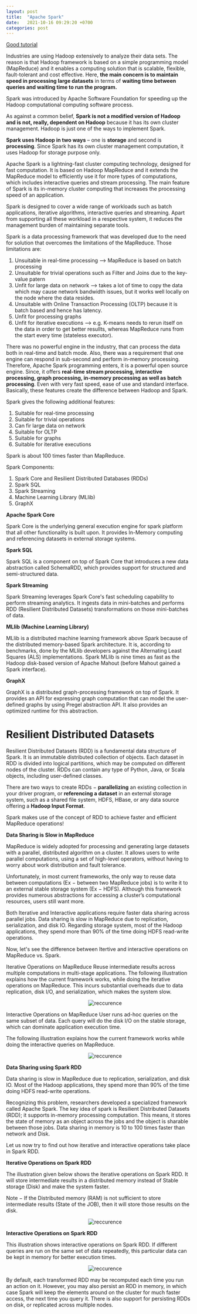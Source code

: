 ```yaml
---
layout: post
title:  "Apache Spark"
date:   2021-10-16 09:29:20 +0700
categories: post
---
```


[Good tutorial](https://data-flair.training/blogs/spark-tutorials-home/#tutorials)

Industries are using Hadoop extensively to analyze their data sets. The reason is that Hadoop framework is based on a simple programming model (MapReduce) and it enables a computing solution that is scalable, flexible, fault-tolerant and cost effective. Here, **the main concern is to maintain speed in processing large datasets** in terms of **waiting time between queries and waiting time to run the program.**

Spark was introduced by Apache Software Foundation for speeding up the Hadoop computational computing software process.

As against a common belief, **Spark is not a modified version of Hadoop and is not, really, dependent on Hadoop** because it has its own cluster management. Hadoop is just one of the ways to implement Spark.

**Spark uses Hadoop in two ways** – one is **storage** and second is **processing**. Since Spark has its own cluster management computation, it uses Hadoop for storage purpose only.

Apache Spark is a lightning-fast cluster computing technology, designed for fast computation. It is based on Hadoop MapReduce and it extends the MapReduce model to efficiently use it for more types of computations, which includes interactive queries and stream processing. The main feature of Spark is its in-memory cluster computing that increases the processing speed of an application.

Spark is designed to cover a wide range of workloads such as batch applications, iterative algorithms, interactive queries and streaming. Apart from supporting all these workload in a respective system, it reduces the management burden of maintaining separate tools.

Spark is a data processing framework that was developed due to the need for solution that overcomes the limitations of the MapReduce.  Those limitations are:

1. Unsuitable in real-time processing --> MapReduce is based on batch processing
2. Unsuitable for trivial operations such as Filter and Joins due to the key-value patern
3. Unfit for large data on network --> takes a lot of time to copy the data which may cause network bandwidth issues, but it works well locally on the node where the data resides.
4. Unsuitable with Online Transaction Processing (OLTP) because it is batch based and hence has latency.
5. Unfit for processing graphs
6. Unfit for iterative executions --> e.g. K-means needs to rerun itself on the data in order to get better resullts, whereas MapReduce runs from the start every time (stateless executor). 

There was no powerful engine in the industry, that can process the data both in real-time and batch mode. Also, there was a requirement that one engine can respond in sub-second and perform in-memory processing.
Therefore, Apache Spark programming enters, it is a powerful open source engine. Since, it offers **real-time stream processing, interactive processing, graph processing, in-memory processing as well as batch processing**. 
Even with very fast speed, ease of use and standard interface. Basically, these features create the difference between Hadoop and Spark. 

Spark gives the following additional features:

1. Suitable for real-time processing
2. Suitable for trivial operations
3. Can fir large data on network
4. Suitable for OLTP
5. Suitable for graphs
6. Suitable for iterative executions

Spark is about 100 times faster than MapReduce.

Spark Components:

1. Spark Core and Resilient Distributed Databases (RDDs)
2. Spark SQL
3. Spark Streaming 
4. Machine Learning Library (MLlib)
5. GraphX


**Apache Spark Core**

Spark Core is the underlying general execution engine for spark platform that all other functionality is built upon. It provides In-Memory computing and referencing datasets in external storage systems.

**Spark SQL**

Spark SQL is a component on top of Spark Core that introduces a new data abstraction called SchemaRDD, which provides support for structured and semi-structured data.

**Spark Streaming**

Spark Streaming leverages Spark Core's fast scheduling capability to perform streaming analytics. It ingests data in mini-batches and performs RDD (Resilient Distributed Datasets) transformations on those mini-batches of data.

**MLlib (Machine Learning Library)**

MLlib is a distributed machine learning framework above Spark because of the distributed memory-based Spark architecture. It is, according to benchmarks, done by the MLlib developers against the Alternating Least Squares (ALS) implementations. Spark MLlib is nine times as fast as the Hadoop disk-based version of Apache Mahout (before Mahout gained a Spark interface).

**GraphX**

GraphX is a distributed graph-processing framework on top of Spark. It provides an API for expressing graph computation that can model the user-defined graphs by using Pregel abstraction API. It also provides an optimized runtime for this abstraction.


# Resilient Distributed Datasets

Resilient Distributed Datasets (RDD) is a fundamental data structure of Spark. It is an immutable distributed collection of objects. Each dataset in RDD is divided into logical partitions, which may be computed on different nodes of the cluster. RDDs can contain any type of Python, Java, or Scala objects, including user-defined classes.

There are two ways to create RDDs − **parallelizing** an existing collection in your driver program, or **referencing a dataset** in an external storage system, such as a shared file system, HDFS, HBase, or any data source offering a **Hadoop Input Format**.

Spark makes use of the concept of RDD to achieve faster and efficient MapReduce operations!


**Data Sharing is Slow in MapReduce**

MapReduce is widely adopted for processing and generating large datasets with a parallel, distributed algorithm on a cluster. It allows users to write parallel computations, using a set of high-level operators, without having to worry about work distribution and fault tolerance.

Unfortunately, in most current frameworks, the only way to reuse data between computations (Ex − between two MapReduce jobs) is to write it to an external stable storage system (Ex − HDFS). Although this framework provides numerous abstractions for accessing a cluster’s computational resources, users still want more.

Both Iterative and Interactive applications require faster data sharing across parallel jobs. Data sharing is slow in MapReduce due to replication, serialization, and disk IO. Regarding storage system, most of the Hadoop applications, they spend more than 90% of the time doing HDFS read-write operations.

Now, let's see the difference between Itertive and interactive operations on MapReduce vs. Spark.

Iterative Operations on MapReduce
Reuse intermediate results across multiple computations in multi-stage applications. The following illustration explains how the current framework works, while doing the iterative operations on MapReduce. This incurs substantial overheads due to data replication, disk I/O, and serialization, which makes the system slow.


&nbsp;&nbsp;&nbsp;&nbsp;&nbsp;&nbsp;&nbsp;&nbsp;&nbsp;&nbsp;&nbsp;&nbsp;&nbsp;&nbsp;&nbsp;&nbsp;&nbsp;&nbsp; 
&nbsp;&nbsp;&nbsp;&nbsp;&nbsp;&nbsp;&nbsp;&nbsp;&nbsp;&nbsp;&nbsp;&nbsp;&nbsp;&nbsp;&nbsp;&nbsp;&nbsp;&nbsp; 
&nbsp;&nbsp;&nbsp;&nbsp;&nbsp;&nbsp;&nbsp;&nbsp;&nbsp;&nbsp;&nbsp;&nbsp;&nbsp;&nbsp;&nbsp;&nbsp;&nbsp;&nbsp; 
![reccurence](../../assets/posts_images/spark_0.png)


Interactive Operations on MapReduce
User runs ad-hoc queries on the same subset of data. Each query will do the disk I/O on the stable storage, which can dominate application execution time.

The following illustration explains how the current framework works while doing the interactive queries on MapReduce.

&nbsp;&nbsp;&nbsp;&nbsp;&nbsp;&nbsp;&nbsp;&nbsp;&nbsp;&nbsp;&nbsp;&nbsp;&nbsp;&nbsp;&nbsp;&nbsp;&nbsp;&nbsp; 
&nbsp;&nbsp;&nbsp;&nbsp;&nbsp;&nbsp;&nbsp;&nbsp;&nbsp;&nbsp;&nbsp;&nbsp;&nbsp;&nbsp;&nbsp;&nbsp;&nbsp;&nbsp; 
&nbsp;&nbsp;&nbsp;&nbsp;&nbsp;&nbsp;&nbsp;&nbsp;&nbsp;&nbsp;&nbsp;&nbsp;&nbsp;&nbsp;&nbsp;&nbsp;&nbsp;&nbsp; 
![reccurence](../../assets/posts_images/spark_1.png)

**Data Sharing using Spark RDD**

Data sharing is slow in MapReduce due to replication, serialization, and disk IO. Most of the Hadoop applications, they spend more than 90% of the time doing HDFS read-write operations.

Recognizing this problem, researchers developed a specialized framework called Apache Spark. The key idea of spark is Resilient Distributed Datasets (RDD); it supports in-memory processing computation. This means, it stores the state of memory as an object across the jobs and the object is sharable between those jobs. Data sharing in memory is 10 to 100 times faster than network and Disk.

Let us now try to find out how iterative and interactive operations take place in Spark RDD.

**Iterative Operations on Spark RDD**

The illustration given below shows the iterative operations on Spark RDD. It will store intermediate results in a distributed memory instead of Stable storage (Disk) and make the system faster.

Note − If the Distributed memory (RAM) is not sufficient to store intermediate results (State of the JOB), then it will store those results on the disk.

&nbsp;&nbsp;&nbsp;&nbsp;&nbsp;&nbsp;&nbsp;&nbsp;&nbsp;&nbsp;&nbsp;&nbsp;&nbsp;&nbsp;&nbsp;&nbsp;&nbsp;&nbsp; 
&nbsp;&nbsp;&nbsp;&nbsp;&nbsp;&nbsp;&nbsp;&nbsp;&nbsp;&nbsp;&nbsp;&nbsp;&nbsp;&nbsp;&nbsp;&nbsp;&nbsp;&nbsp; 
&nbsp;&nbsp;&nbsp;&nbsp;&nbsp;&nbsp;&nbsp;&nbsp;&nbsp;&nbsp;&nbsp;&nbsp;&nbsp;&nbsp;&nbsp;&nbsp;&nbsp;&nbsp; 
![reccurence](../../assets/posts_images/spark_2.png)

**Interactive Operations on Spark RDD**

This illustration shows interactive operations on Spark RDD. If different queries are run on the same set of data repeatedly, this particular data can be kept in memory for better execution times.

&nbsp;&nbsp;&nbsp;&nbsp;&nbsp;&nbsp;&nbsp;&nbsp;&nbsp;&nbsp;&nbsp;&nbsp;&nbsp;&nbsp;&nbsp;&nbsp;&nbsp;&nbsp; 
&nbsp;&nbsp;&nbsp;&nbsp;&nbsp;&nbsp;&nbsp;&nbsp;&nbsp;&nbsp;&nbsp;&nbsp;&nbsp;&nbsp;&nbsp;&nbsp;&nbsp;&nbsp; 
&nbsp;&nbsp;&nbsp;&nbsp;&nbsp;&nbsp;&nbsp;&nbsp;&nbsp;&nbsp;&nbsp;&nbsp;&nbsp;&nbsp;&nbsp;&nbsp;&nbsp;&nbsp; 
![reccurence](../../assets/posts_images/spark_3.png)

By default, each transformed RDD may be recomputed each time you run an action on it. However, you may also persist an RDD in memory, in which case Spark will keep the elements around on the cluster for much faster access, the next time you query it. There is also support for persisting RDDs on disk, or replicated across multiple nodes.

